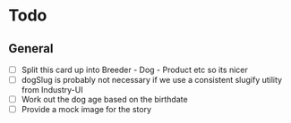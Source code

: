 # Todo

## General

- [ ] Split this card up into Breeder - Dog - Product etc so its nicer
- [ ] dogSlug is probably not necessary if we use a consistent slugify utility from Industry-UI
- [ ] Work out the dog age based on the birthdate
- [ ] Provide a mock image for the story
